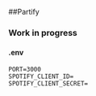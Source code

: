 ##Partify
### Work in progress

#### .env
```
PORT=3000
SPOTIFY_CLIENT_ID=
SPOTIFY_CLIENT_SECRET=
```